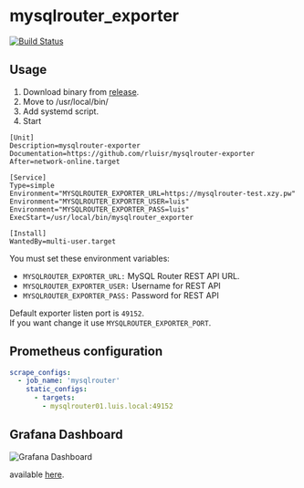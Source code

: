 mysqlrouter_exporter
=====================
[![Build Status](https://cloud.drone.io/api/badges/rluisr/mysqlrouter_exporter/status.svg)](https://cloud.drone.io/rluisr/mysqlrouter_exporter)

Usage
-----
1. Download binary from [release](https://github.com/rluisr/mysqlrouter_exporter/releases).
2. Move to /usr/local/bin/
3. Add systemd script.
4. Start
```
[Unit]
Description=mysqlrouter-exporter
Documentation=https://github.com/rluisr/mysqlrouter-exporter
After=network-online.target

[Service]
Type=simple
Environment="MYSQLROUTER_EXPORTER_URL=https://mysqlrouter-test.xzy.pw"
Environment="MYSQLROUTER_EXPORTER_USER=luis"
Environment="MYSQLROUTER_EXPORTER_PASS=luis"
ExecStart=/usr/local/bin/mysqlrouter_exporter

[Install]
WantedBy=multi-user.target
```

You must set these environment variables:  
- `MYSQLROUTER_EXPORTER_URL:` MySQL Router REST API URL.
- `MYSQLROUTER_EXPORTER_USER:` Username for REST API
- `MYSQLROUTER_EXPORTER_PASS:` Password for REST API


Default exporter listen port is `49152`.  
If you want change it use `MYSQLROUTER_EXPORTER_PORT`.

Prometheus configuration
-------------------------
```yaml
scrape_configs:
  - job_name: 'mysqlrouter'
    static_configs:
      - targets:
        - mysqlrouter01.luis.local:49152
```

Grafana Dashboard
------------------------
![Grafana Dashboard](https://grafana.com/api/dashboards/10741/images/6783/image "Grafana Dashboard")

available [here](https://grafana.com/grafana/dashboards/10741).
